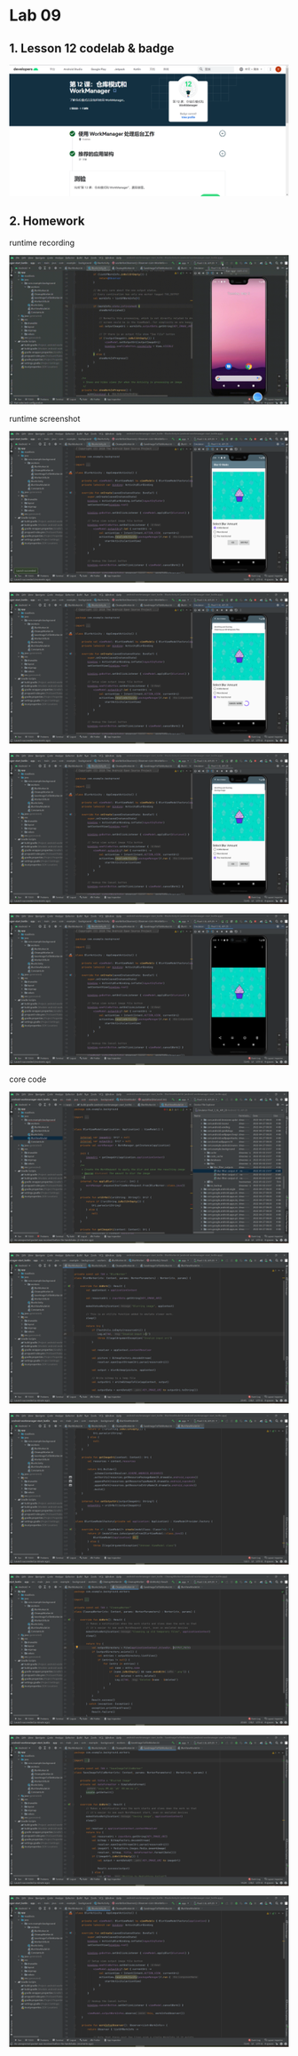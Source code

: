 # Lab 09

## 1. Lesson 12 codelab & badge

![](https://github.com/wen112358/SmartMobileDevelopment/blob/main/Lab09/badge.png)

## 2. Homework

runtime recording

![](https://github.com/wen112358/SmartMobileDevelopment/blob/main/Lab09/recording.gif)

runtime screenshot

![](https://github.com/wen112358/SmartMobileDevelopment/blob/main/Lab09/runtime_screenshot/1-1.png)

![](https://github.com/wen112358/SmartMobileDevelopment/blob/main/Lab09/runtime_screenshot/1-2.png)

![](https://github.com/wen112358/SmartMobileDevelopment/blob/main/Lab09/runtime_screenshot/1-3.png)

![](https://github.com/wen112358/SmartMobileDevelopment/blob/main/Lab09/runtime_screenshot/1-4.png)

core code

![](https://github.com/wen112358/SmartMobileDevelopment/blob/main/Lab09/core_code/2-1.png)

![](https://github.com/wen112358/SmartMobileDevelopment/blob/main/Lab09/core_code/2-2.png)

![](https://github.com/wen112358/SmartMobileDevelopment/blob/main/Lab09/core_code/2-3.png)

![](https://github.com/wen112358/SmartMobileDevelopment/blob/main/Lab09/core_code/2-4.png)

![](https://github.com/wen112358/SmartMobileDevelopment/blob/main/Lab09/core_code/2-5.png)

![](https://github.com/wen112358/SmartMobileDevelopment/blob/main/Lab09/core_code/2-6.png)
